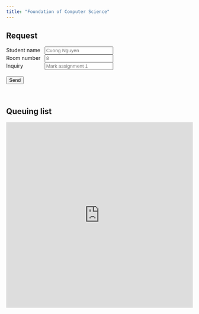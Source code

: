 ```yaml
---
title: "Foundation of Computer Science"
---
```


<section>
    <h2>Request</h2>
    <div id="student-request" style="clear: both;">
        <form name="submit-to-google-sheet">
            <label style="display: inline-block; width: 100px;">Student name</label>
            <input name="student_name" placeholder="Cuong Nguyen" required/>
            <br />
            <label style="display: inline-block; width: 100px;">Room number</label>
            <input name="room_number" placeholder="8"/>
            <br />
            <label style="display: inline-block; width: 100px;">Inquiry</label>
            <input name="inquiry" placeholder="Mark assignment 1"/>
            <br />
            <input name="status" placeholder="" hidden/>
            <br />
            <button type="submit">Send</button>
        </form>
    </div>
</section>
<br />
<section>
    <h2>Queuing list</h2>
    <div>
        <iframe id="queuing-iframe" name="queuing-iframe" src="https://docs.google.com/spreadsheets/d/12O-1mD3zoCPbDc-oz1cZRwD7ou_lbGLKKZu-hN4vur4/gviz/tq?tqx=out:html&tq&gid=0" frameborder="0" width="100%" height="500px" allowfullscreen></iframe>
    </div>
</section>

<script>
  const scriptURL = 'https://script.google.com/macros/s/AKfycbzKyYvMuAA1infTOVQ7EJcnhshD2SKac3xI8m5T3n5rtq8_il3nOg7nQQNoVvKG78OoAA/exec';
  const form = document.forms['submit-to-google-sheet'];

  form.addEventListener('submit', e => {
    e.preventDefault();
    fetch(scriptURL, { method: 'POST', body: new FormData(form)})
      .then(response => console.log('Success!', response))
      .then(response => {
        // refresh iframe
        queu_iframe = document.getElementById('queuing-iframe');
        queu_iframe.parentNode.replaceChild(queu_iframe.cloneNode(), queu_iframe);
      })
      .catch(error => console.error('Error!', error.message));
  })

</script>